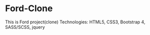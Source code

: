 # Ford-Clone

This is Ford project(clone)
Technologies: HTML5, CSS3, Bootstrap 4, SASS/SCSS, jquery 
